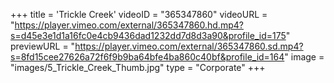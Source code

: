 +++
 title = 'Trickle Creek'
 videoID = "365347860"
 videoURL = "https://player.vimeo.com/external/365347860.hd.mp4?s=d45e3e1d1a16fc0e4cb9436dad1232dd7d8d3a90&profile_id=175"
 previewURL = "https://player.vimeo.com/external/365347860.sd.mp4?s=8fd15cee27626a72f6f9b9ba64bfe4ba860c40bf&profile_id=164"
 image = "images/5_Trickle_Creek_Thumb.jpg"
 type = "Corporate"
+++
